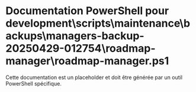 # Documentation PowerShell pour development\scripts\maintenance\backups\managers-backup-20250429-012754\roadmap-manager\roadmap-manager.ps1

Cette documentation est un placeholder et doit être générée par un outil PowerShell spécifique.
